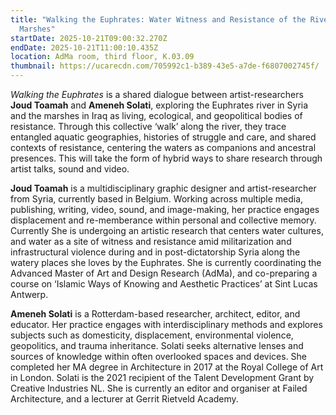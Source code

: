 ```yaml
---
title: "Walking the Euphrates: Water Witness and Resistance of the River and the
  Marshes"
startDate: 2025-10-21T09:00:32.270Z
endDate: 2025-10-21T11:00:10.435Z
location: AdMa room, third floor, K.03.09
thumbnail: https://ucarecdn.com/705992c1-b389-43e5-a7de-f6807002745f/
---
```

*Walking the Euphrates* is a shared dialogue between artist-researchers **Joud Toamah** and **Ameneh Solati**, exploring the Euphrates river in Syria and the marshes in Iraq as living, ecological, and geopolitical bodies of resistance. Through this collective ‘walk’ along the river, they trace entangled aquatic geographies, histories of struggle and care, and shared contexts of resistance, centering the waters as companions and ancestral presences. This will take the form of hybrid ways to share research through artist talks, sound and video. 

**Joud Toamah** is a multidisciplinary graphic designer and artist-researcher from Syria, currently based in Belgium. Working across multiple media, publishing, writing, video, sound, and image-making, her practice engages displacement and re-memberance within personal and collective memory. Currently She is undergoing an artistic research that centers water cultures, and water as a site of witness and resistance amid militarization and infrastructural violence during and in post-dictatorship Syria along the watery places she loves by the Euphrates. She is currently coordinating the Advanced Master of Art and Design Research (AdMa), and co-preparing a course on ‘Islamic Ways of Knowing and Aesthetic Practices’ at Sint Lucas Antwerp.

**Ameneh Solati** is a Rotterdam-based researcher, architect, editor, and educator. Her practice engages with interdisciplinary methods and explores subjects such as domesticity, displacement, environmental violence, geopolitics, and trauma inheritance. Solati seeks alternative lenses and sources of knowledge within often overlooked spaces and devices. She completed her MA degree in Architecture in 2017 at the Royal College of Art in London. Solati is the 2021 recipient of the Talent Development Grant by Creative Industries NL. She is currently an editor and organiser at Failed Architecture, and a lecturer at Gerrit Rietveld Academy.